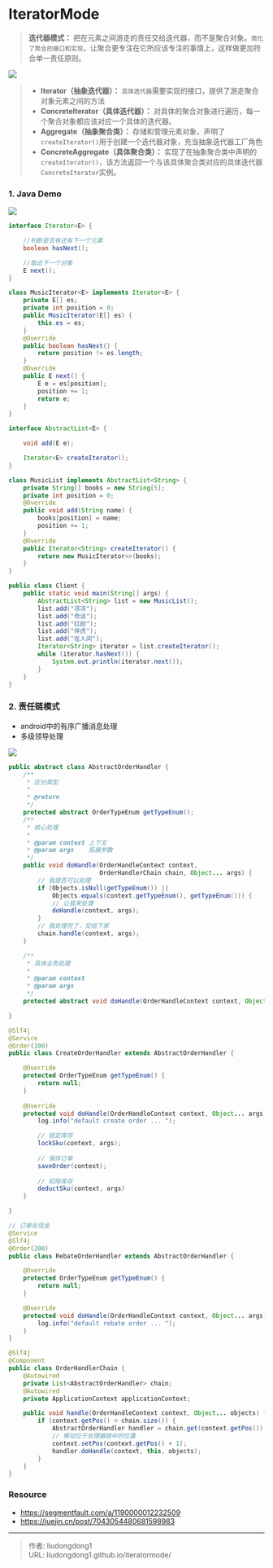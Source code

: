 # IteratorMode


> **迭代器模式：** 把在元素之间游走的责任交给迭代器，而不是聚合对象。`简化了聚合的接口和实现`，让聚合更专注在它所应该专注的事情上，这样做更加符合单一责任原则。

![](https://gitee.com/github-25970295/blogpictureV2/raw/master/image-20210705152510354.png)

> - **Iterator（抽象迭代器）：** `具体迭代器`需要实现的接口，提供了游走聚合对象元素之间的方法
> - **ConcreteIterator（具体迭代器）：** 对具体的聚合对象进行遍历，每一个聚合对象都应该对应一个具体的迭代器。
> - **Aggregate（抽象聚合类）：** 存储和管理元素对象，声明了`createIterator()`用于创建一个迭代器对象，充当抽象迭代器工厂角色
> - **ConcreteAggregate（具体聚合类）：** 实现了在抽象聚合类中声明的`createIterator()`，该方法返回一个与该具体聚合类对应的具体迭代器`ConcreteIterator`实例。

### 1. Java Demo

![](https://gitee.com/github-25970295/blogpictureV2/raw/master/image-20210705152844513.png)

```java
interface Iterator<E> {

    //判断是否有还有下一个元素
    boolean hasNext();

    //取出下一个对象
    E next();
}

class MusicIterator<E> implements Iterator<E> {
    private E[] es;
    private int position = 0;
    public MusicIterator(E[] es) {
        this.es = es;
    }
    @Override
    public boolean hasNext() {
        return position != es.length;
    }
    @Override
    public E next() {
        E e = es[position];
        position += 1;
        return e;
    }
}

interface AbstractList<E> {

    void add(E e);

    Iterator<E> createIterator();
}

class MusicList implements AbstractList<String> {
    private String[] books = new String[5];
    private int position = 0;
    @Override
    public void add(String name) {
        books[position] = name;
        position += 1;
    }
    @Override
    public Iterator<String> createIterator() {
        return new MusicIterator<>(books);
    }
}
```

```java
public class Client {
    public static void main(String[] args) {
        AbstractList<String> list = new MusicList();
        list.add("凉凉");
        list.add("奇谈");
        list.add("红颜");
        list.add("伴虎");
        list.add("在人间");
        Iterator<String> iterator = list.createIterator();
        while (iterator.hasNext()) {
            System.out.println(iterator.next());
        }
    }
}
```

### 2. 责任链模式

- android中的有序广播消息处理
- 多级领导处理

![](https://gitee.com/github-25970295/blogimgv2022/raw/master/6e0466ef3ba3458797f4a27d4476c957tplv-k3u1fbpfcp-zoom-in-crop-mark4536000.png)

```java
public abstract class AbstractOrderHandler {
    /**
     * 区分类型
     *
     * @return
     */
    protected abstract OrderTypeEnum getTypeEnum();
    /**
     * 核心处理
     *
     * @param context 上下文
     * @param args    拓展参数
     */
    public void doHandle(OrderHandleContext context,
                         OrderHandlerChain chain, Object... args) {
        // 我是否可以处理
        if (Objects.isNull(getTypeEnum()) || 
            Objects.equals(context.getTypeEnum(), getTypeEnum())) {
            // 让我来处理
            doHandle(context, args);
        }
        // 我处理完了，交给下家
        chain.handle(context, args);
    }

    /**
     * 具体业务处理
     *
     * @param context
     * @param args
     */
    protected abstract void doHandle(OrderHandleContext context, Object... args);

}
```

```java
@Slf4j
@Service
@Order(100)
public class CreateOrderHandler extends AbstractOrderHandler {

    @Override
    protected OrderTypeEnum getTypeEnum() {
        return null;
    }
    
    @Override
    protected void doHandle(OrderHandleContext context, Object... args) {
        log.info("default create order ... ");

        // 锁定库存
        lockSku(context, args);
        
        // 保存订单
        saveOrder(context);
        
        // 扣除库存
        deductSku(context, args)
    }

}

// 订单反现金
@Service
@Slf4j
@Order(200)
public class RebateOrderHandler extends AbstractOrderHandler {

    @Override
    protected OrderTypeEnum getTypeEnum() {
        return null;
    }

    @Override
    protected void doHandle(OrderHandleContext context, Object... args) {
        log.info("default rebate order ... ");
    }
}
```

```java
@Slf4j
@Component
public class OrderHandlerChain {
    @Autowired
    private List<AbstractOrderHandler> chain;
    @Autowired
    private ApplicationContext applicationContext;

    public void handle(OrderHandleContext context, Object... objects) {
        if (context.getPos() < chain.size()) {
            AbstractOrderHandler handler = chain.get(context.getPos());
            // 移动位于处理器链中的位置
            context.setPos(context.getPos() + 1);
            handler.doHandle(context, this, objects);
        }
    }
}
```

### Resource

- https://segmentfault.com/a/1190000012232509
- https://juejin.cn/post/7043054480681598983


---

> 作者: liudongdong1  
> URL: liudongdong1.github.io/iteratormode/  

